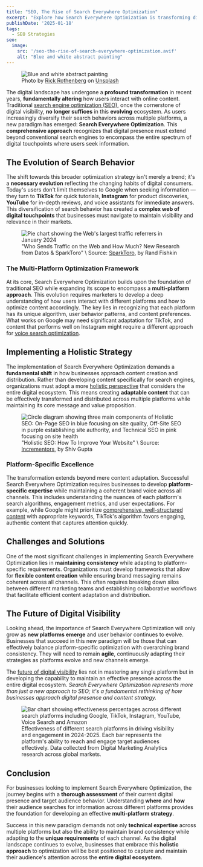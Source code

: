 ```yaml
---
title: "SEO, The Rise of Search Everywhere Optimization"
excerpt: "Explore how Search Everywhere Optimization is transforming digital visibility beyond traditional SEO, encompassing multi-platform strategies for comprehensive online presence."
publishDate: '2025-01-18'
tags:
  - SEO Strategies
seo:
  image:
    src: '/seo-the-rise-of-search-everywhere-optimization.avif'
    alt: "Blue and white abstract painting"
---
```


<figure>
  <img id="cover-img" src="/seo-the-rise-of-search-everywhere-optimization.avif" alt="Blue and white abstract painting">
  <figcaption>
    Photo by <a href="https://unsplash.com/@rick_rothenberg?utm_content=creditCopyText&utm_medium=referral&utm_source=unsplash">Rick Rothenberg</a> on 
    <a href="https://unsplash.com/photos/blue-and-white-abstract-painting-Nqx3SaMp4kQ?utm_content=creditCopyText&utm_medium=referral&utm_source=unsplash">Unsplash</a>
  </figcaption>
</figure>

The digital landscape has undergone a **profound transformation** in recent years, **fundamentally altering** how users interact with online content. Traditional [search engine optimization (SEO)](https://www.serp-secrets.com/blog/mastering-bert-in-seo-for-better-semantic-insight/), once the cornerstone of digital visibility, **no longer suffices** in this **evolving** ecosystem. As users increasingly diversify their search behaviors across multiple platforms, a new paradigm has emerged: **Search Everywhere Optimization**. This **comprehensive approach** recognizes that digital presence must extend beyond conventional search engines to encompass the entire spectrum of digital touchpoints where users seek information.

## The Evolution of Search Behavior

The shift towards this broader optimization strategy isn't merely a trend; it's a **necessary evolution** reflecting the changing habits of digital consumers. Today's users don't limit themselves to Google when seeking information — they turn to **TikTok** for quick tutorials, **Instagram** for product discoveries, **YouTube** for in-depth reviews, and voice assistants for immediate answers. This diversification of search behavior has created a **complex web of digital touchpoints** that businesses must navigate to maintain visibility and relevance in their markets.

<figure>
  <img id="article-img" src="/web-traffic-referrers-2024.webp" alt="Pie chart showing the Web's largest traffic referrers in January 2024">
  <figcaption>
    "Who Sends Traffic on the Web and How Much? New Research from Datos & SparkToro" \
    Source: <a href="https://sparktoro.com/blog/who-sends-traffic-on-the-web-and-how-much-new-research-from-datos-sparktoro/" target="_blank">SparkToro</a>, by Rand Fishkin
  </figcaption>
</figure>

### The Multi-Platform Optimization Framework

At its core, Search Everywhere Optimization builds upon the foundation of traditional SEO while expanding its scope to encompass a **multi-platform approach**. This evolution requires marketers to develop a deep understanding of how users interact with different platforms and how to optimize content accordingly. The key lies in recognizing that each platform has its unique algorithm, user behavior patterns, and content preferences. What works on Google may need significant adaptation for TikTok, and content that performs well on Instagram might require a different approach for [voice search optimization](https://www.serp-secrets.com/blog/seo-in-2024-trends-tips-strategies-guide/).

## Implementing a Holistic Strategy

The implementation of Search Everywhere Optimization demands a **fundamental shift** in how businesses approach content creation and distribution. Rather than developing content specifically for search engines, organizations must adopt a more [holistic perspective](https://www.serp-secrets.com/blog/adapting-to-googles-helpful-content-era/) that considers the entire digital ecosystem. This means creating **adaptable content** that can be effectively transformed and distributed across multiple platforms while maintaining its core message and value proposition.

<figure>
  <img id="article-img" src="/holistic-seo-approach.webp" alt="Circle diagram showing three main components of Holistic SEO: On-Page SEO in blue focusing on site quality, Off-Site SEO in purple establishing site authority, and Technical SEO in pink focusing on site health">
  <figcaption>
    "Holistic SEO: How To Improve Your Website" \
    Source: <a href="https://www.incrementors.com/blog/holistic-seo-to-improve-your-website/" target="_blank">Incrementors</a>, by Shiv Gupta
  </figcaption>
</figure>

### Platform-Specific Excellence

The transformation extends beyond mere content adaptation. Successful Search Everywhere Optimization requires businesses to develop **platform-specific expertise** while maintaining a coherent brand voice across all channels. This includes understanding the nuances of each platform's search algorithms, engagement metrics, and user expectations. For example, while Google might prioritize [comprehensive, well-structured content](https://www.serp-secrets.com/blog/advanced-strategies-for-schema-markup-optimization/) with appropriate keywords, TikTok's algorithm favors engaging, authentic content that captures attention quickly.

## Challenges and Solutions

One of the most significant challenges in implementing Search Everywhere Optimization lies in **maintaining consistency** while adapting to platform-specific requirements. Organizations must develop frameworks that allow for **flexible content creation** while ensuring brand messaging remains coherent across all channels. This often requires breaking down silos between different marketing teams and establishing collaborative workflows that facilitate efficient content adaptation and distribution.

## The Future of Digital Visibility

Looking ahead, the importance of Search Everywhere Optimization will only grow as **new platforms emerge** and user behavior continues to evolve. Businesses that succeed in this new paradigm will be those that can effectively balance platform-specific optimization with overarching brand consistency. They will need to remain **agile**, continuously adapting their strategies as platforms evolve and new channels emerge.

The [future of digital visibility](https://www.serp-secrets.com/blog/seo-2025-upcoming-changes-and-how-to-adapt/) lies not in mastering any single platform but in developing the capability to maintain an effective presence across the entire digital ecosystem. *Search Everywhere Optimization represents more than just a new approach to SEO; it's a fundamental rethinking of how businesses approach digital presence and content strategy.*

<figure>
  <img id="article-img" src="/search-platforms-effectiveness.svg" alt="Bar chart showing effectiveness percentages across different search platforms including Google, TikTok, Instagram, YouTube, Voice Search and Amazon">
  <figcaption>
    Effectiveness of different search platforms in driving visibility and engagement in 2024-2025. Each bar represents the platform's ability to reach and engage target audiences effectively. Data collected from Digital Marketing Analytics research across global markets.
  </figcaption>
</figure>

## Conclusion

For businesses looking to implement Search Everywhere Optimization, the journey begins with a **thorough assessment** of their current digital presence and target audience behavior. Understanding **where** and **how** their audience searches for information across different platforms provides the foundation for developing an effective **multi-platform strategy**.

Success in this new paradigm demands not only **technical expertise** across multiple platforms but also the ability to maintain brand consistency while adapting to the **unique requirements** of each channel. As the digital landscape continues to evolve, businesses that embrace this **holistic approach** to optimization will be best positioned to capture and maintain their audience's attention across the **entire digital ecosystem**.
